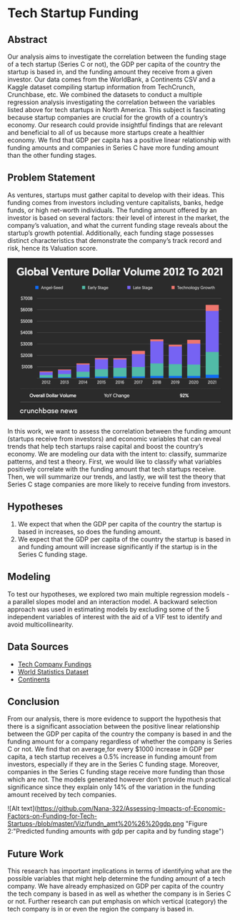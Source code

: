 # Tech Startup Funding 
## Abstract
Our analysis aims to investigate the correlation between the funding stage of a tech startup (Series C or not), the GDP per capita of the country the startup is based in, and the funding amount they receive from a given investor. Our data comes from the WorldBank, a Continents CSV and a Kaggle dataset compiling startup information from TechCrunch, Crunchbase, etc. We combined the datasets to conduct a multiple regression analysis investigating the correlation between the variables listed above for tech startups in North America. This subject is fascinating because startup companies are crucial for the growth of a country’s economy. Our research could provide insightful findings that are relevant and beneficial to all of us because more startups create a healthier economy. We find that GDP per capita has a positive linear relationship with funding amounts and companies in Series C have more funding amount than the other funding stages.

## Problem Statement
As ventures, startups must gather capital to develop with their ideas. This funding comes from investors including venture capitalists, banks, hedge funds, or high net-worth individuals. The funding amount offered by an investor is based on several factors: their level of interest in the market, the company’s valuation, and what the current funding stage reveals about the startup’s growth potential. Additionally, each funding stage possesses distinct characteristics that demonstrate the company’s track record and risk, hence its Valuation score. 

![Alt text](https://github.com/Nana-322/Assessing-Impacts-of-Economic-Factors-on-Funding-for-Tech-Startups-/blob/master/Viz/venture_%24vol.jpg "Figure 1: Global venture funding across sectors for different funding stages. source: crunchbase news")

In this work, we want to assess the correlation between the funding amount (startups receive from investors) and economic variables that can reveal trends that help tech startups raise capital and boost the country’s economy. We are modeling our data with the intent to: classify, summarize patterns, and test a theory. First, we would like to classify what variables positively correlate with the funding amount that tech startups receive. Then, we will summarize our trends, and lastly, we will test the theory that Series C stage companies are more likely to receive funding from investors.

## Hypotheses
1) We expect that when the GDP per capita of the country the startup is based in increases, so does the funding amount.
2) We expect that the GDP per capita of the country the startup is based in and funding amount will increase significantly if the startup is in the Series C funding stage.

## Modeling
To test our hypotheses, we explored two main multiple regression models - a parallel slopes model and an interaction model. A backward selection approach was used in estimating models by excluding some of the 5 independent variables of interest with the aid of a VIF test to identify and avoid multicollinearity. 

## Data Sources
* [Tech Company Fundings](https://www.kaggle.com/datasets/shivamb/tech-company-fundings-2020-onwards) 
* [World Statistics Dataset](https://www.kaggle.com/datasets/mutindafestus/world-statistics-dataset-from-world-bank)
* [Continents](https://github.com/dbouquin/IS_608/blob/master/NanosatDB_munging/Countries-Continents.csv) 

## Conclusion
From our analysis, there is more evidence to support the hypothesis that there is a significant association between the positive linear relationship between the GDP per capita of the country the company is based in and the funding amount for a company regardless of whether the company is Series C or not. We find that on average,for every $1000 increase in GDP per capita, a tech startup receives a 0.5% increase in funding amount from investors, especially if they are in the Series C funding stage. Moreover, companies in the Series C funding stage receive more funding than those which are not. The models generated however don’t provide much practical significance since they explain only 14% of the variation in the funding amount received by tech companies.

![Alt text](https://github.com/Nana-322/Assessing-Impacts-of-Economic-Factors-on-Funding-for-Tech-Startups-/blob/master/Viz/fundn_amt%20%26%20gdp.png "Figure 2:"Predicted funding amounts with gdp per capita and by funding stage")

## Future Work
This research has important implications in terms of identifying what are the possible variables that might help determine the funding amount of a tech company. We have already emphasized on GDP per capita of the country the tech company is based in as well as whether the company is in Series C or not. Further research can put emphasis on which vertical (category) the tech company is in or even the region the company is based in.
